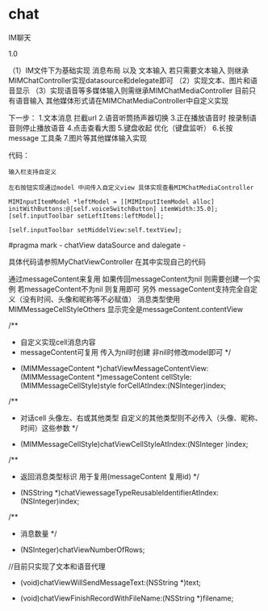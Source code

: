 # chat
IM聊天

1.0

（1）IM文件下为基础实现
    消息布局 以及 文本输入
    若只需要文本输入 则继承MIMChatController实现datasource和delegate即可
（2）实现文本、图片和语音显示
（3）实现语音等多媒体输入则需继承MIMChatMediaController
    目前只有语音输入  其他媒体形式请在MIMChatMediaController中自定义实现
 
    
下一步：
1.文本消息  拦截url
2.语音听筒扬声器切换
3.正在播放语音时  按录制语音则停止播放语音
4.点击查看大图
5.键盘收起 优化（键盘监听）
6.长按message 工具条
7.图片等其他媒体输入实现




代码：
    
    
    输入栏支持自定义

    左右按钮实现通过model 中间传入自定义view 具体实现查看MIMChatMediaController

    MIMInputItemModel *leftModel = [[MIMInputItemModel alloc] initWithButtons:@[self.voiceSwitchButton] itemWidth:35.0];
    [self.inputToolbar setLeftItems:leftModel];
    
    [self.inputToolbar setMiddelView:self.textView];
    
    

#pragma mark - chatView dataSource and dalegate -

具体代码请参照MyChatViewController  在其中实现自己的代码

通过messageContent来复用
如果传回messageContent为nil 则需要创建一个实例
若messageContent不为nil 则复用即可
另外 messageContent支持完全自定义（没有时间、头像和昵称等不必赋值） 消息类型使用MIMMessageCellStyleOthers  显示完全是messageContent.contentView

/**
*  自定义实现cell消息内容
*  messageContent可复用  传入为nil时创建  非nil时修改model即可
*/
- (MIMMessageContent *)chatViewMessageContentView:(MIMMessageContent *)messageContent cellStyle:(MIMMessageCellStyle)style forCellAtIndex:(NSInteger)index;

/**
*  对话cell 头像左、右或其他类型 自定义的其他类型则不必传入（头像、昵称、时间）这些参数
*/
- (MIMMessageCellStyle)chatViewCellStyleAtIndex:(NSInteger )index;

/**
*  返回消息类型标识 用于复用(messageContent 复用id)
*/
- (NSString *)chatViewessageTypeReusableIdentifierAtIndex:(NSInteger)index;

/**
*  消息数量
*/
- (NSInteger)chatViewNumberOfRows;


//目前只实现了文本和语音代理

- (void)chatViewWillSendMessageText:(NSString *)text;

- (void)chatViewFinishRecordWithFileName:(NSString *)filename;

    
